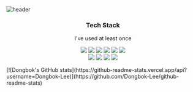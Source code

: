 ![header](https://capsule-render.vercel.app/api?type=waving&color=7b9acc&height=300&fontAlignY=40&rotate=-3&&desc=Welcome!&descAlign=90&animation=twinkling&fontColor=FCF6F5&section=header&text=Dongbok's%20github&fontSize=90)
<h3 align = "center">Tech Stack</h3>
<p align = "center">I've used at least once</p>
<p align= "center">
<img src="https://img.shields.io/badge/Python-3766AB?style=flat-square&logo=Python&logoColor=white"/>
<img src="https://img.shields.io/badge/Java-007396?style=flat-square&logo=Java&logoColor=white"/>
<img src="https://img.shields.io/badge/Javascript-F7DF1E?style=flat-square&logo=Javascript&logoColor=white"/>
<img src="https://img.shields.io/badge/dart-0175C2?style=flat-square&logo=dart&logoColor=white"/>
<img src="https://img.shields.io/badge/html-E34F26?style=flat-square&logo=HTML5&logoColor=white"/>
<img src="https://img.shields.io/badge/css-1572B6?style=flat-square&logo=css3&logoColor=white"/>
  </br>
<img src="https://img.shields.io/badge/c-A8B9CC?style=flat-square&logo=c&logoColor=white"/>
<img src="https://img.shields.io/badge/c++-00599C?style=flat-square&logo=c%2b%2b&logoColor=white"/>
<img src="https://img.shields.io/badge/springboot-6DB33F?style=flat-square&logo=springboot&logoColor=white"/>
<img src="https://img.shields.io/badge/flutter-02569B?style=flat-square&logo=flutter&logoColor=white"/>
</p>
[![Dongbok's GitHub stats](https://github-readme-stats.vercel.app/api?username=Dongbok-Lee)](https://github.com/Dongbok-Lee/github-readme-stats)
